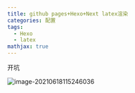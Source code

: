 ```yaml
---
title: github pages+Hexo+Next latex渲染
categories: 配置
tags:
  - Hexo
  - latex
mathjax: true
---
```


开坑

![image-20210618115246036](https://lk-image-bed.oss-cn-beijing.aliyuncs.com/images/image-20210618115246036.png)